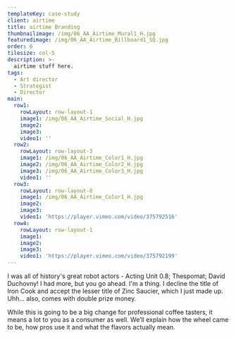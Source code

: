 ```yaml
---
templateKey: case-study
client: airtime
title: airtime Branding
thumbnailimage: /img/06_AA_Airtime_Mural1_H.jpg
featuredimage: /img/06_AA_Airtime_Billboard1_SQ.jpg
order: 6
tilesize: col-5
description: >-
  airtime stuff here.
tags:
  - Art director
  - Strategist
  - Director
main:
  row1:
    rowLayout: row-layout-1
    image1: /img/06_AA_Airtime_Social_H.jpg
    image2:
    image3:    
    video1: ''
  row2:
    rowLayout: row-layout-3
    image1: /img/06_AA_Airtime_Color1_H.jpg
    image2: /img/06_AA_Airtime_Color2_H.jpg 
    image3: /img/06_AA_Airtime_Color3_H.jpg
    video1: ''
  row3:
    rowLayout: row-layout-8
    image1: /img/06_AA_Airtime_Color1_H.jpg
    image2: 
    image3: 
    video1: 'https://player.vimeo.com/video/375792516'
  row4:
    rowLayout: row-layout-1
    image1: 
    image2: 
    image3: 
    video1: 'https://player.vimeo.com/video/375792199'               
---
```

I was all of history's great robot actors - Acting Unit 0.8; Thespomat; David Duchovny! I had more, but you go ahead. I'm a thing. I decline the title of Iron Cook and accept the lesser title of Zinc Saucier, which I just made up. Uhh… also, comes with double prize money.

While this is going to be a big change for professional coffee tasters, it means a lot to you as a consumer as well. We’ll explain how the wheel came to be, how pros use it and what the flavors actually mean.
